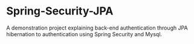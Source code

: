 # Spring-Security-JPA
A demonstration project explaining back-end authentication through JPA hibernation to authentication using Spring Security and Mysql.
